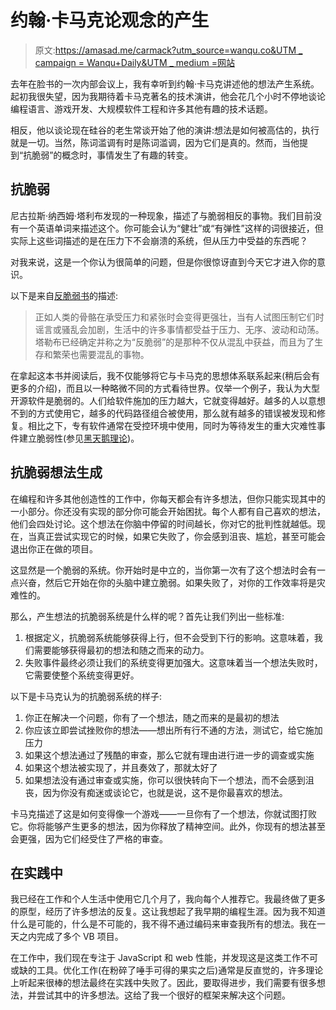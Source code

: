 # 约翰·卡马克论观念的产生

> 原文:[https://amasad.me/carmack?utm_source=wanqu.co&UTM _ campaign = Wanqu+Daily&UTM _ medium =网站](https://amasad.me/carmack?utm_source=wanqu.co&utm_campaign=Wanqu+Daily&utm_medium=website)

去年在脸书的一次内部会议上，我有幸听到约翰·卡马克讲述他的想法产生系统。起初我很失望，因为我期待着卡马克著名的技术演讲，他会花几个小时不停地谈论编程语言、游戏开发、大规模软件工程和许多其他有趣的技术话题。

相反，他以谈论现在硅谷的老生常谈开始了他的演讲:想法是如何被高估的，执行就是一切。当然，陈词滥调有时是陈词滥调，因为它们是真的。然而，当他提到“抗脆弱”的概念时，事情发生了有趣的转变。

## 抗脆弱

尼古拉斯·纳西姆·塔利布发现的一种现象，描述了与脆弱相反的事物。我们目前没有一个英语单词来描述这个。你可能会认为“健壮”或“有弹性”这样的词很接近，但实际上这些词描述的是在压力下不会崩溃的系统，但从压力中受益的东西呢？

对我来说，这是一个你认为很简单的问题，但是你很惊讶直到今天它才进入你的意识。

以下是来自[反脆弱书](http://www.amazon.com/gp/product/B0083DJWGO/ref=dp-kindle-redirect?ie=UTF8&btkr=1)的描述:

> 正如人类的骨骼在承受压力和紧张时会变得更强壮，当有人试图压制它们时谣言或骚乱会加剧，生活中的许多事情都受益于压力、无序、波动和动荡。塔勒布已经确定并称之为“反脆弱”的是那种不仅从混乱中获益，而且为了生存和繁荣也需要混乱的事物。

在拿起这本书并阅读后，我不仅能够将它与卡马克的思想体系联系起来(稍后会有更多的介绍)，而且以一种略微不同的方式看待世界。仅举一个例子，我认为大型开源软件是脆弱的。人们给软件施加的压力越大，它就变得越好。越多的人以意想不到的方式使用它，越多的代码路径组合被使用，那么就有越多的错误被发现和修复。相比之下，专有软件通常在受控环境中使用，同时为等待发生的重大灾难性事件建立脆弱性(参见[黑天鹅理论](https://en.wikipedia.org/wiki/Black_swan_theory))。

## 抗脆弱想法生成

在编程和许多其他创造性的工作中，你每天都会有许多想法，但你只能实现其中的一小部分。你还没有实现的部分你可能会开始困扰。每个人都有自己喜欢的想法，他们会四处讨论。这个想法在你脑中停留的时间越长，你对它的批判性就越低。现在，当真正尝试实现它的时候，如果它失败了，你会感到沮丧、尴尬，甚至可能会退出你正在做的项目。

这显然是一个脆弱的系统。你开始时是中立的，当你第一次有了这个想法时会有一点兴奋，然后它开始在你的头脑中建立脆弱。如果失败了，对你的工作效率将是灾难性的。

那么，产生想法的抗脆弱系统是什么样的呢？首先让我们列出一些标准:

1.  根据定义，抗脆弱系统能够获得上行，但不会受到下行的影响。这意味着，我们需要能够获得最初的想法和随之而来的动力。
2.  失败事件最终必须让我们的系统变得更加强大。这意味着当一个想法失败时，它需要使整个系统变得更好。

以下是卡马克认为的抗脆弱系统的样子:

1.  你正在解决一个问题，你有了一个想法，随之而来的是最初的想法
2.  你应该立即尝试挫败你的想法——想出所有行不通的方法，测试它，给它施加压力
3.  如果这个想法通过了残酷的审查，那么它就有理由进行进一步的调查或实施
4.  如果这个想法被实现了，并且奏效了，那就太好了
5.  如果想法没有通过审查或实施，你可以很快转向下一个想法，而不会感到沮丧，因为你没有痴迷或谈论它，也就是说，这不是你最喜欢的想法。

卡马克描述了这是如何变得像一个游戏——一旦你有了一个想法，你就试图打败它。你将能够产生更多的想法，因为你释放了精神空间。此外，你现有的想法甚至会更强，因为它们经受住了严格的审查。

## 在实践中

我已经在工作和个人生活中使用它几个月了，我向每个人推荐它。我最终做了更多的原型，经历了许多想法的反复。这让我想起了我早期的编程生涯。因为我不知道什么是可能的，什么是不可能的，我不得不通过编码来审查我所有的想法。我在一天之内完成了多个 VB 项目。

在工作中，我们现在专注于 JavaScript 和 web 性能，并发现这是这类工作不可或缺的工具。优化工作(在粉碎了唾手可得的果实之后)通常是反直觉的，许多理论上听起来很棒的想法最终在实践中失败了。因此，要取得进步，我们需要有很多想法，并尝试其中的许多想法。这给了我一个很好的框架来解决这个问题。